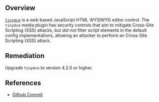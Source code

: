 ## Overview
[`tinymce`](https://www.npmjs.com/package/tinymce) is a web based JavaScript HTML WYSIWYG editor control.
The `tinymce` media plugin has security controls that aim to mitigate Cross-Site Scripting (XSS) attacks, but did not filter script elements in the default config implementations, allowing an attacker to perform an Cross-Site Scripting (XSS) attack.

## Remediation
Upgrade `tinymce` to version 4.2.0 or higher.

## References
- [Github Commit](https://github.com/tinymce/tinymce/commit/9c78e4a4f9aad14f3e86094b36f163177f38c248)
